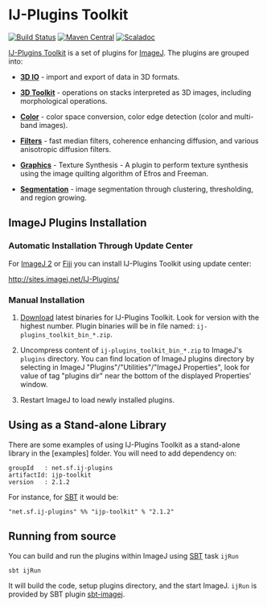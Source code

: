 IJ-Plugins Toolkit
==================

[![Build Status](https://travis-ci.org/ij-plugins/ijp-toolkit.svg?branch=develop)](https://travis-ci.org/ij-plugins/ijp-toolkit)
[![Maven Central](https://maven-badges.herokuapp.com/maven-central/net.sf.ij-plugins/ijp-toolkit_2.11/badge.svg)](https://maven-badges.herokuapp.com/maven-central/net.sf.ij-plugins/ijp-toolkit_2.11) 
[![Scaladoc](http://javadoc-badge.appspot.com/net.sf.ij-plugins/ijp-toolkit_2.11.svg?label=scaladoc)](http://javadoc-badge.appspot.com/net.sf.ij-plugins/ijp-toolkit_2.11) 



[IJ-Plugins Toolkit](http://ij-plugins.sourceforge.net/plugins/toolkit.html) is a set of plugins for [ImageJ]. The plugins are grouped into:

* **[3D IO]** - import and export of data in 3D formats.

* **[3D Toolkit]** - operations on stacks interpreted as 3D images, including
  morphological operations.

* **[Color]** - color space conversion, color edge detection (color and
  multi-band images).

* **[Filters]** - fast median filters, coherence enhancing diffusion, and various anisotropic diffusion filters.

* **[Graphics]** - Texture Synthesis - A plugin to perform texture synthesis
  using the image quilting algorithm of Efros and Freeman.

* **[Segmentation]** - image segmentation through clustering, thresholding, and
  region growing.

ImageJ Plugins Installation
---------------------------

### Automatic Installation Through Update Center

For [ImageJ 2] or [Fiji] you can install IJ-Plugins Toolkit using update center:

http://sites.imagej.net/IJ-Plugins/

### Manual Installation

1. [Download](https://sourceforge.net/projects/ij-plugins/files/ij-plugins_toolkit/)
   latest binaries for IJ-Plugins Toolkit. Look for version with the highest number.
   Plugin binaries will be in file named: `ij-plugins_toolkit_bin_*.zip`.

2. Uncompress content of `ij-plugins_toolkit_bin_*.zip` to ImageJ's `plugins` directory.
   You can find location of ImageJ plugins directory by selecting in ImageJ
   "Plugins"/"Utilities"/"ImageJ Properties", look for value of tag "plugins dir"
   near the bottom of the displayed Properties' window.

3. Restart ImageJ to load newly installed plugins.

Using as a Stand-alone Library
------------------------------

There are some examples of using IJ-Plugins Toolkit as a stand-alone library in the [examples] folder. You will need to add dependency on:

```
groupId   : net.sf.ij-plugins
artifactId: ijp-toolkit
version   : 2.1.2
```
For instance, for [SBT] it would be:

```
"net.sf.ij-plugins" %% "ijp-toolkit" % "2.1.2"
```

Running from source
-------------------

You can build and run the plugins within ImageJ using [SBT] task `ijRun`

```
sbt ijRun
```

It will build the code, setup plugins directory, and the start ImageJ. `ijRun` is provided by SBT plugin [sbt-imagej].


[ImageJ]:     http://rsbweb.nih.gov/ij/
[ImageJ 2]:   http://imagej.net
[Fiji]:       http://imagej.net/Fiji
[sbt-imagej]: https://github.com/jpsacha/sbt-imagej
[SBT]:        http://www.scala-sbt.org/

[3D IO]:        http://ij-plugins.sourceforge.net/plugins/3d-io/index.html
[3D Toolkit]:   http://ij-plugins.sourceforge.net/plugins/3d-toolkit/index.html
[Color]:        http://ij-plugins.sourceforge.net/plugins/color/index.html
[Filters]:      http://ij-plugins.sourceforge.net/plugins/filters/index.html
[Graphics]:     http://ij-plugins.sourceforge.net/plugins/texturesynthesis/index.html
[Segmentation]: http://ij-plugins.sourceforge.net/plugins/segmentation/index.html
